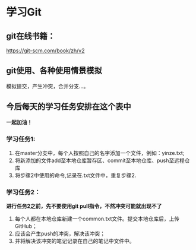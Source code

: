# 学习Git

## git在线书籍：
  https://git-scm.com/book/zh/v2

## git使用、各种使用情景模拟
  模拟提交，产生冲突，合并分支...。

## 今后每天的学习任务安排在这个表中
  **一起加油！**

### 学习任务1:

  1. 在master分支中，每个人按照自己的名字添加一个文件，例如：yinze.txt;
  2. 将新添加的文件add至本地仓库暂存区、commit至本地仓库、push至远程仓库
  3. 将步骤2中使用的命令,记录在.txt文件中，重复步骤2.

### 学习任务2：
  **进行任务2之前，先不要使用git pull指令，不然冲突可能就出现不了**
  1. 每个人都在本地仓库新建一个common.txt文件。提交本地仓库后，上传GitHub；  
  2. 应该会产生push的冲突，解决该冲突；   
  3. 并将解决该冲突的笔记记录在自己的笔记中文件中。
